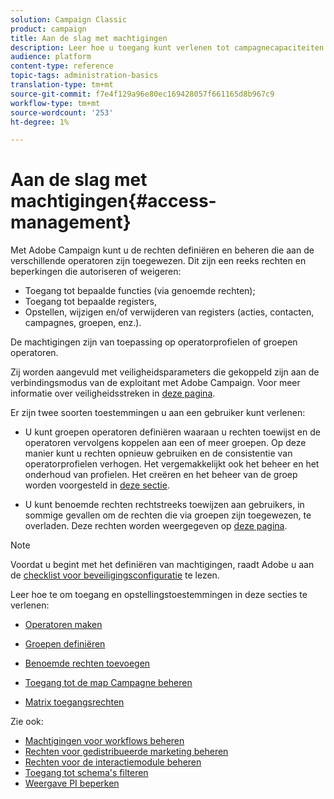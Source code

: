 ```yaml
---
solution: Campaign Classic
product: campaign
title: Aan de slag met machtigingen
description: Leer hoe u toegang kunt verlenen tot campagnecapaciteiten
audience: platform
content-type: reference
topic-tags: administration-basics
translation-type: tm+mt
source-git-commit: f7e4f129a96e80ec169428057f661165d8b967c9
workflow-type: tm+mt
source-wordcount: '253'
ht-degree: 1%

---
```



# Aan de slag met machtigingen{#access-management}

Met Adobe Campaign kunt u de rechten definiëren en beheren die aan de verschillende operatoren zijn toegewezen. Dit zijn een reeks rechten en beperkingen die autoriseren of weigeren:

* Toegang tot bepaalde functies (via genoemde rechten);
* Toegang tot bepaalde registers,
* Opstellen, wijzigen en/of verwijderen van registers (acties, contacten, campagnes, groepen, enz.).

De machtigingen zijn van toepassing op operatorprofielen of groepen operatoren.

Zij worden aangevuld met veiligheidsparameters die gekoppeld zijn aan de verbindingsmodus van de exploitant met Adobe Campaign. Voor meer informatie over veiligheidsstreken in [deze pagina](../../installation/using/configuring-campaign-server.md#defining-security-zones).

Er zijn twee soorten toestemmingen u aan een gebruiker kunt verlenen:

* U kunt groepen operatoren definiëren waaraan u rechten toewijst en de operatoren vervolgens koppelen aan een of meer groepen. Op deze manier kunt u rechten opnieuw gebruiken en de consistentie van operatorprofielen verhogen. Het vergemakkelijkt ook het beheer en het onderhoud van profielen. Het creëren en het beheer van de groep worden voorgesteld in [deze sectie](access-management-groups.md).

* U kunt benoemde rechten rechtstreeks toewijzen aan gebruikers, in sommige gevallen om de rechten die via groepen zijn toegewezen, te overladen. Deze rechten worden weergegeven op [deze pagina](access-management-named-rights.md).

>[!NOTE]
>
>Voordat u begint met het definiëren van machtigingen, raadt Adobe u aan de [checklist voor beveiligingsconfiguratie](https://helpx.adobe.com/nl/campaign/kb/acc-security.html) te lezen.

Leer hoe te om toegang en opstellingstoestemmingen in deze secties te verlenen:

* [Operatoren maken](access-management-operators.md)

* [Groepen definiëren](access-management-groups.md)

* [Benoemde rechten toevoegen](access-management-named-rights.md)

* [Toegang tot de map Campagne beheren](access-management-folders.md)

* [Matrix toegangsrechten](access-management-named-rights.md#access-rights-matrix)


Zie ook:

* [Machtigingen voor workflows beheren](../../workflow/using/managing-rights.md)
* [Rechten voor gedistribueerde marketing beheren](../../campaign/using/about-distributed-marketing.md#operators-and-entities)
* [Rechten voor de interactiemodule beheren](../../interaction/using/operator-profiles.md)
* [Toegang tot schema&#39;s filteren](../../configuration/using/filtering-schemas.md)
* [Weergave PI beperken](../../configuration/using/restricting-pii-view.md)
